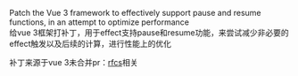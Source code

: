Patch the Vue 3 framework to effectively support pause and resume functions, in an attempt to optimize performance  
给vue 3框架打补丁，用于effect支持pause和resume功能，来尝试减少非必要的effect触发以及后续的计算，进行性能上的优化  

补丁来源于vue 3未合并pr：[rfcs](https://github.com/vuejs/rfcs/blob/master/active-rfcs/0041-reactivity-effect-scope.md)相关
